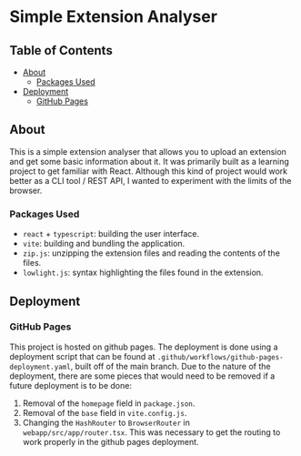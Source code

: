 # Simple Extension Analyser <!-- omit in toc -->

## Table of Contents <!-- omit in toc -->

- [About](#about)
  - [Packages Used](#packages-used)
- [Deployment](#deployment)
  - [GitHub Pages](#github-pages)

## About

This is a simple extension analyser that allows you to upload an extension and get some basic information about it. It was primarily built as a learning project to get familiar with React. Although this kind of project would work better as a CLI tool / REST API, I wanted to experiment with the limits of the browser.

### Packages Used

- `react` + `typescript`: building the user interface.
- `vite`: building and bundling the application.
- `zip.js`: unzipping the extension files and reading the contents of the files.
- `lowlight.js`: syntax highlighting the files found in the extension.

## Deployment

### GitHub Pages

This project is hosted on github pages. The deployment is done using a deployment script that can be found at `.github/workflows/github-pages-deployment.yaml`, built off of the main branch. Due to the nature of the deployment, there are some pieces that would need to be removed if a future deployment is to be done:

1. Removal of the `homepage` field in `package.json`.
2. Removal of the `base` field in `vite.config.js`.
3. Changing the `HashRouter` to `BrowserRouter` in `webapp/src/app/router.tsx`. This was necessary to get the routing to work properly in the github pages deployment.
